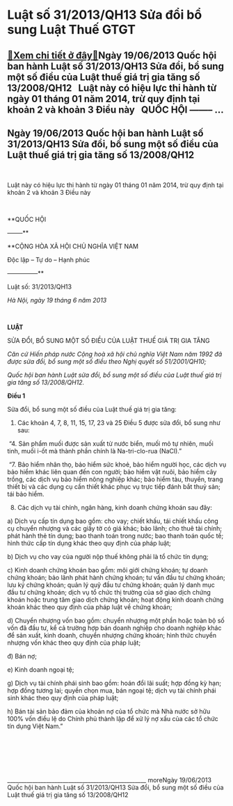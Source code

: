Luật số 31/2013/QH13 Sửa đổi bổ sung Luật Thuế GTGT
===================================================

[:gift:Xem chi tiết ở đây:gift:](https://hddtvn.com/luat-so-31-2013-qh13-sua-doi-bo-sung-luat-thue-gtgt/)Ngày 19/06/2013 Quốc hội ban hành Luật số 31/2013/QH13 Sửa đổi, bổ sung một số điều của Luật thuế giá trị gia tăng số 13/2008/QH12   Luật này có hiệu lực thi hành từ ngày 01 tháng 01 năm 2014, trừ quy định tại khoản 2 và khoản 3 Điều này   QUỐC HỘI ——– …
--------------------------------------------------------------------------------------------------------------------------------------------------------------------------------------------------------------------------------------------------------------



Ngày 19/06/2013 Quốc hội ban hành Luật số 31/2013/QH13 Sửa đổi, bổ sung một số điều của Luật thuế giá trị gia tăng số 13/2008/QH12
------------------------------------------------------------------------------------------------------------------------------------


   

Luật này có hiệu lực thi hành từ ngày 01 tháng 01 năm 2014, trừ quy định tại khoản 2 và khoản 3 Điều này


 






**QUỐC HỘI  

 ——–**

**CỘNG HÒA XÃ HỘI CHỦ NGHĨA VIỆT NAM  

 Độc lập – Tự do – Hạnh phúc  

 —————**



Luật số: 31/2013/QH13

*Hà Nội, ngày 19 tháng 6 năm 2013*



 



**LUẬT**  

 SỬA ĐỔI, BỔ SUNG MỘT SỐ ĐIỀU CỦA LUẬT THUẾ GIÁ TRỊ GIA TĂNG

*Căn cứ Hiến pháp nước Cộng hoà xã hội chủ nghĩa Việt Nam năm 1992 đã được sửa đổi, bổ sung một số điều theo Nghị quyết số 51/2001/QH10;*  

*Quốc hội ban hành Luật sửa đổi, bổ sung một số điều của Luật thuế giá trị gia tăng số 13/2008/QH12.*


**Điều 1**  

Sửa đổi, bổ sung một số điều của Luật thuế giá trị gia tăng:


1. Các khoản 4, 7, 8, 11, 15, 17, 23 và 25 Điều 5 được sửa đổi, bổ sung như sau:


 “4. Sản phẩm muối được sản xuất từ nước biển, muối mỏ tự nhiên, muối tinh, muối i-ốt mà thành phần chính là Na-tri-clo-rua (NaCl).”


 “7. Bảo hiểm nhân thọ, bảo hiểm sức khoẻ, bảo hiểm người học, các dịch vụ bảo hiểm khác liên quan đến con người; bảo hiểm vật nuôi, bảo hiểm cây trồng, các dịch vụ bảo hiểm nông nghiệp khác; bảo hiểm tàu, thuyền, trang thiết bị và các dụng cụ cần thiết khác phục vụ trực tiếp đánh bắt thuỷ sản; tái bảo hiểm.


8. Các dịch vụ tài chính, ngân hàng, kinh doanh chứng khoán sau đây:


a) Dịch vụ cấp tín dụng bao gồm: cho vay; chiết khấu, tái chiết khấu công cụ chuyển nhượng và các giấy tờ có giá khác; bảo lãnh; cho thuê tài chính; phát hành thẻ tín dụng; bao thanh toán trong nước; bao thanh toán quốc tế; hình thức cấp tín dụng khác theo quy định của pháp luật;


b) Dịch vụ cho vay của người nộp thuế không phải là tổ chức tín dụng;


c) Kinh doanh chứng khoán bao gồm: môi giới chứng khoán; tự doanh chứng khoán; bảo lãnh phát hành chứng khoán; tư vấn đầu tư chứng khoán; lưu ký chứng khoán; quản lý quỹ đầu tư chứng khoán; quản lý danh mục đầu tư chứng khoán; dịch vụ tổ chức thị trường của sở giao dịch chứng khoán hoặc trung tâm giao dịch chứng khoán; hoạt động kinh doanh chứng khoán khác theo quy định của pháp luật về chứng khoán;


d) Chuyển nhượng vốn bao gồm: chuyển nhượng một phần hoặc toàn bộ số vốn đã đầu tư, kể cả trường hợp bán doanh nghiệp cho doanh nghiệp khác để sản xuất, kinh doanh, chuyển nhượng chứng khoán; hình thức chuyển nhượng vốn khác theo quy định của pháp luật;


đ) Bán nợ;  

e) Kinh doanh ngoại tệ;


g) Dịch vụ tài chính phái sinh bao gồm: hoán đổi lãi suất; hợp đồng kỳ hạn; hợp đồng tương lai; quyền chọn mua, bán ngoại tệ; dịch vụ tài chính phái sinh khác theo quy định của pháp luật;


h) Bán tài sản bảo đảm của khoản nợ của tổ chức mà Nhà nước sở hữu 100% vốn điều lệ do Chính phủ thành lập để xử lý nợ xấu của các tổ chức tín dụng Việt Nam.”  

   

 


 



\_\_\_\_\_\_\_\_\_\_\_\_\_\_\_\_\_\_\_\_\_\_\_\_\_\_\_\_\_\_\_\_\_\_\_\_\_\_\_\_\_\_\_\_\_\_\_\_\_\_
moreNgày 19/06/2013 Quốc hội ban hành Luật số 31/2013/QH13 Sửa đổi, bổ sung một số điều của Luật thuế giá trị gia tăng số 13/2008/QH12

